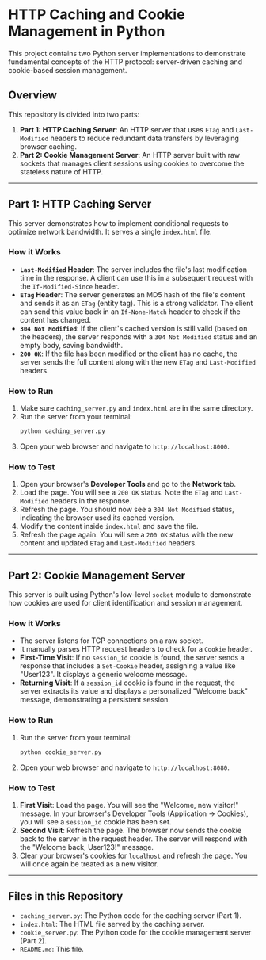 # HTTP Caching and Cookie Management in Python

This project contains two Python server implementations to demonstrate fundamental concepts of the HTTP protocol: server-driven caching and cookie-based session management.

## Overview

This repository is divided into two parts:

1.  **Part 1: HTTP Caching Server**: An HTTP server that uses `ETag` and `Last-Modified` headers to reduce redundant data transfers by leveraging browser caching.
2.  **Part 2: Cookie Management Server**: An HTTP server built with raw sockets that manages client sessions using cookies to overcome the stateless nature of HTTP.

---

## Part 1: HTTP Caching Server

This server demonstrates how to implement conditional requests to optimize network bandwidth. It serves a single `index.html` file.

### How it Works

* **`Last-Modified` Header**: The server includes the file's last modification time in the response. A client can use this in a subsequent request with the `If-Modified-Since` header.
* **`ETag` Header**: The server generates an MD5 hash of the file's content and sends it as an `ETag` (entity tag). This is a strong validator. The client can send this value back in an `If-None-Match` header to check if the content has changed.
* **`304 Not Modified`**: If the client's cached version is still valid (based on the headers), the server responds with a `304 Not Modified` status and an empty body, saving bandwidth.
* **`200 OK`**: If the file has been modified or the client has no cache, the server sends the full content along with the new `ETag` and `Last-Modified` headers.

### How to Run

1.  Make sure `caching_server.py` and `index.html` are in the same directory.
2.  Run the server from your terminal:
    ```bash
    python caching_server.py
    ```
3.  Open your web browser and navigate to `http://localhost:8000`.

### How to Test

1.  Open your browser's **Developer Tools** and go to the **Network** tab.
2.  Load the page. You will see a `200 OK` status. Note the `ETag` and `Last-Modified` headers in the response.
3.  Refresh the page. You should now see a `304 Not Modified` status, indicating the browser used its cached version.
4.  Modify the content inside `index.html` and save the file.
5.  Refresh the page again. You will see a `200 OK` status with the new content and updated `ETag` and `Last-Modified` headers.

---

## Part 2: Cookie Management Server

This server is built using Python's low-level `socket` module to demonstrate how cookies are used for client identification and session management.

### How it Works

* The server listens for TCP connections on a raw socket.
* It manually parses HTTP request headers to check for a `Cookie` header.
* **First-Time Visit**: If no `session_id` cookie is found, the server sends a response that includes a `Set-Cookie` header, assigning a value like "User123". It displays a generic welcome message.
* **Returning Visit**: If a `session_id` cookie is found in the request, the server extracts its value and displays a personalized "Welcome back" message, demonstrating a persistent session.

### How to Run

1.  Run the server from your terminal:
    ```bash
    python cookie_server.py
    ```
2.  Open your web browser and navigate to `http://localhost:8080`.

### How to Test

1.  **First Visit**: Load the page. You will see the "Welcome, new visitor!" message. In your browser's Developer Tools (Application -> Cookies), you will see a `session_id` cookie has been set.
2.  **Second Visit**: Refresh the page. The browser now sends the cookie back to the server in the request header. The server will respond with the "Welcome back, User123!" message.
3.  Clear your browser's cookies for `localhost` and refresh the page. You will once again be treated as a new visitor.

---

## Files in this Repository

* `caching_server.py`: The Python code for the caching server (Part 1).
* `index.html`: The HTML file served by the caching server.
* `cookie_server.py`: The Python code for the cookie management server (Part 2).
* `README.md`: This file.
